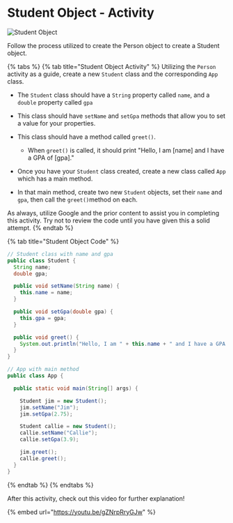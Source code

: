# Student Object - Activity

![Student Object](../../../.gitbook/assets/image%20%2837%29.png)

Follow the process utilized to create the Person object to create a Student object.  

{% tabs %}
{% tab title="Student Object Activity" %}
Utilizing the `Person` activity as a guide, create a new `Student` class and the corresponding `App` class. 

* The `Student` class should have a `String` property called `name`, and a `double` property called `gpa`
* This class should have `setName` and `setGpa` methods that allow you to set a value for your properties.
* This class should have a method called `greet()`.

  * When `greet()` is called, it should print "Hello, I am \[name\] and I have a GPA of \[gpa\]."

* Once you have your `Student` class created, create a new class called `App` which has a main method.
* In that main method, create two new `Student` objects, set their `name` and `gpa`, then call the `greet()`method on each.

As always, utilize Google and the prior content to assist you in completing this activity. Try not to review the code until you have given this a solid attempt. 
{% endtab %}

{% tab title="Student Object Code" %}
```java
// Student class with name and gpa
public class Student {
  String name;
  double gpa;

  public void setName(String name) {
    this.name = name;
  }

  public void setGpa(double gpa) {
    this.gpa = gpa;
  }

  public void greet() {
    System.out.println("Hello, I am " + this.name + " and I have a GPA of " + this.gpa + " GPA.");
  }
}

// App with main method
public class App {

  public static void main(String[] args) {

    Student jim = new Student();
    jim.setName("Jim");
    jim.setGpa(2.75);

    Student callie = new Student();
    callie.setName("Callie");
    callie.setGpa(3.9);

    jim.greet();
    callie.greet();
  }
}
```
{% endtab %}
{% endtabs %}

After this activity, check out this video for further explanation!

{% embed url="https://youtu.be/gZNrpRryGJw" %}

